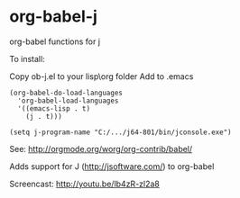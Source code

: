 org-babel-j
=============
org-babel functions for j

To install:

Copy ob-j.el to your lisp\org folder
Add to .emacs

    (org-babel-do-load-languages
      'org-babel-load-languages
      '((emacs-lisp . t)
        (j . t)))

    (setq j-program-name "C:/.../j64-801/bin/jconsole.exe")

See: http://orgmode.org/worg/org-contrib/babel/

Adds support for J (http://jsoftware.com/) to org-babel

Screencast: http://youtu.be/lb4zR-zl2a8


